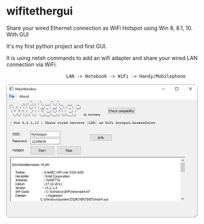 # wifitethergui
Share your wired Ethernet connection as WiFi Hotspot using Win 8, 8.1, 10. 
With GUI

It's my first python project and first GUI.

It is using netsh commands to add an wifi adapter and share your wired LAN connection via WiFi. 

                          LAN -> Notebook -> WiFi -> Handy/Mobilephone

![Screenshot](screenshot.png?raw=true "Screenshot")
